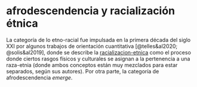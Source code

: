 # afrodescendencia y racialización étnica

La categoría de lo etno-racial fue impulsada en la primera década del siglo XXI por algunos trabajos de orientación cuantitativa [@telles&al2020; @solis&al2019], donde se describe la [racializacion-etnica](racializacion-etnica.md) como el proceso donde ciertos rasgos físicos y culturales se asignan a la pertenencia a una raza-etnia (donde ambos conceptos están muy mezclados para estar separados, según sus autores). Por otra parte, <!-- profundizar -->la categoría de afrodescendencia *emerge*.
